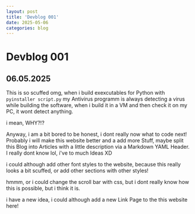 ```yaml
---
layout: post
title: 'Devblog 001'
date: 2025-05-06
categories: blog
---
```

# Devblog 001

## 06.05.2025

This is so scuffed omg, when i build exexcutables for Python
with `pyinstaller script.py` my Antivirus programm is always
detecting a virus while building the software, when i build
it in a VM and then check it on my PC, it wont detect anything.


i mean, WHY?!?

Anyway, i am a bit bored to be honest, i dont really now what
to code next! Probably i will make this website better and a
add more Stuff, maybe split this Blog into Articles with a
little description via a Markdown YAML Header. I really dont
know lol, i've to much Ideas XD

i could although add other font styles to the website, because
this really looks a bit scuffed, or add other sections with
other styles!

hmmm, or i could change the scroll bar with css, but i dont
really know how this is possible, but i think it is.


i have a new idea, i could although add a new Link Page to the
this website here!
